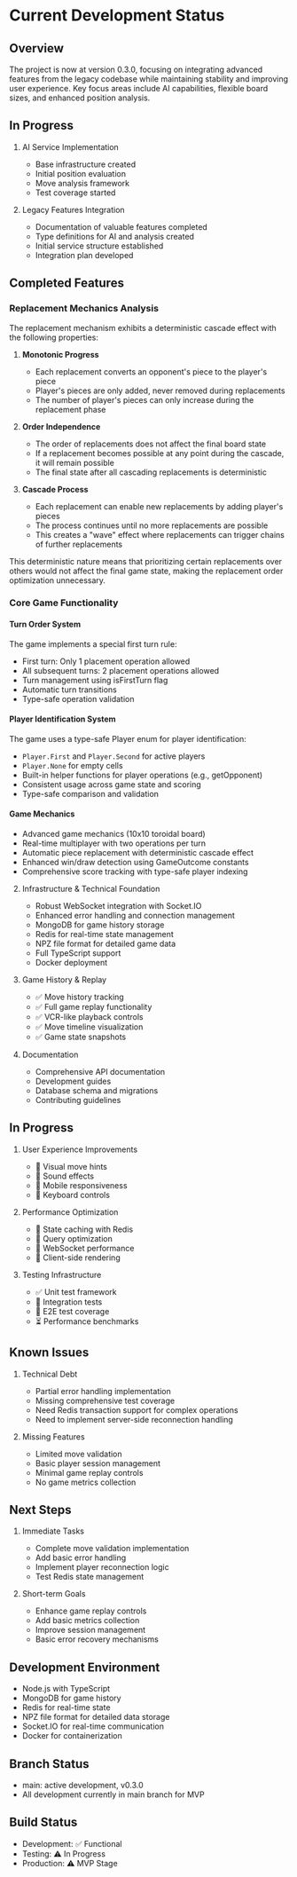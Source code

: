 # Current Development Status

## Overview
The project is now at version 0.3.0, focusing on integrating advanced features from the legacy codebase while maintaining stability and improving user experience. Key focus areas include AI capabilities, flexible board sizes, and enhanced position analysis.

## In Progress
1. AI Service Implementation
   - Base infrastructure created
   - Initial position evaluation
   - Move analysis framework
   - Test coverage started

2. Legacy Features Integration
   - Documentation of valuable features completed
   - Type definitions for AI and analysis created
   - Initial service structure established
   - Integration plan developed

## Completed Features

### Replacement Mechanics Analysis
The replacement mechanism exhibits a deterministic cascade effect with the following properties:

1. **Monotonic Progress**
   - Each replacement converts an opponent's piece to the player's piece
   - Player's pieces are only added, never removed during replacements
   - The number of player's pieces can only increase during the replacement phase

2. **Order Independence**
   - The order of replacements does not affect the final board state
   - If a replacement becomes possible at any point during the cascade, it will remain possible
   - The final state after all cascading replacements is deterministic

3. **Cascade Process**
   - Each replacement can enable new replacements by adding player's pieces
   - The process continues until no more replacements are possible
   - This creates a "wave" effect where replacements can trigger chains of further replacements

This deterministic nature means that prioritizing certain replacements over others would not affect the final game state, making the replacement order optimization unnecessary.

### Core Game Functionality

#### Turn Order System
The game implements a special first turn rule:
- First turn: Only 1 placement operation allowed
- All subsequent turns: 2 placement operations allowed
- Turn management using isFirstTurn flag
- Automatic turn transitions
- Type-safe operation validation

#### Player Identification System
The game uses a type-safe Player enum for player identification:
- `Player.First` and `Player.Second` for active players
- `Player.None` for empty cells
- Built-in helper functions for player operations (e.g., getOpponent)
- Consistent usage across game state and scoring
- Type-safe comparison and validation

#### Game Mechanics
- Advanced game mechanics (10x10 toroidal board)
- Real-time multiplayer with two operations per turn
- Automatic piece replacement with deterministic cascade effect
- Enhanced win/draw detection using GameOutcome constants
- Comprehensive score tracking with type-safe player indexing

2. Infrastructure & Technical Foundation
   - Robust WebSocket integration with Socket.IO
   - Enhanced error handling and connection management
   - MongoDB for game history storage
   - Redis for real-time state management
   - NPZ file format for detailed game data
   - Full TypeScript support
   - Docker deployment

3. Game History & Replay
   - ✅ Move history tracking
   - ✅ Full game replay functionality
   - ✅ VCR-like playback controls
   - ✅ Move timeline visualization
   - ✅ Game state snapshots

4. Documentation
   - Comprehensive API documentation
   - Development guides
   - Database schema and migrations
   - Contributing guidelines

## In Progress
1. User Experience Improvements
   - 🔄 Visual move hints
   - 🔄 Sound effects
   - 🔄 Mobile responsiveness
   - 🔄 Keyboard controls

2. Performance Optimization
   - 🔄 State caching with Redis
   - 🔄 Query optimization
   - 🔄 WebSocket performance
   - 🔄 Client-side rendering

3. Testing Infrastructure
   - ✅ Unit test framework
   - 🔄 Integration tests
   - 🔄 E2E test coverage
   - ⏳ Performance benchmarks

## Known Issues
1. Technical Debt
   - Partial error handling implementation
   - Missing comprehensive test coverage
   - Need Redis transaction support for complex operations
   - Need to implement server-side reconnection handling

2. Missing Features
   - Limited move validation
   - Basic player session management
   - Minimal game replay controls
   - No game metrics collection

## Next Steps
1. Immediate Tasks
   - Complete move validation implementation
   - Add basic error handling
   - Implement player reconnection logic
   - Test Redis state management

2. Short-term Goals
   - Enhance game replay controls
   - Add basic metrics collection
   - Improve session management
   - Basic error recovery mechanisms

## Development Environment
- Node.js with TypeScript
- MongoDB for game history
- Redis for real-time state
- NPZ file format for detailed data storage
- Socket.IO for real-time communication
- Docker for containerization

## Branch Status
- main: active development, v0.3.0
- All development currently in main branch for MVP

## Build Status
- Development: ✅ Functional
- Testing: ⚠️ In Progress
- Production: ⚠️ MVP Stage